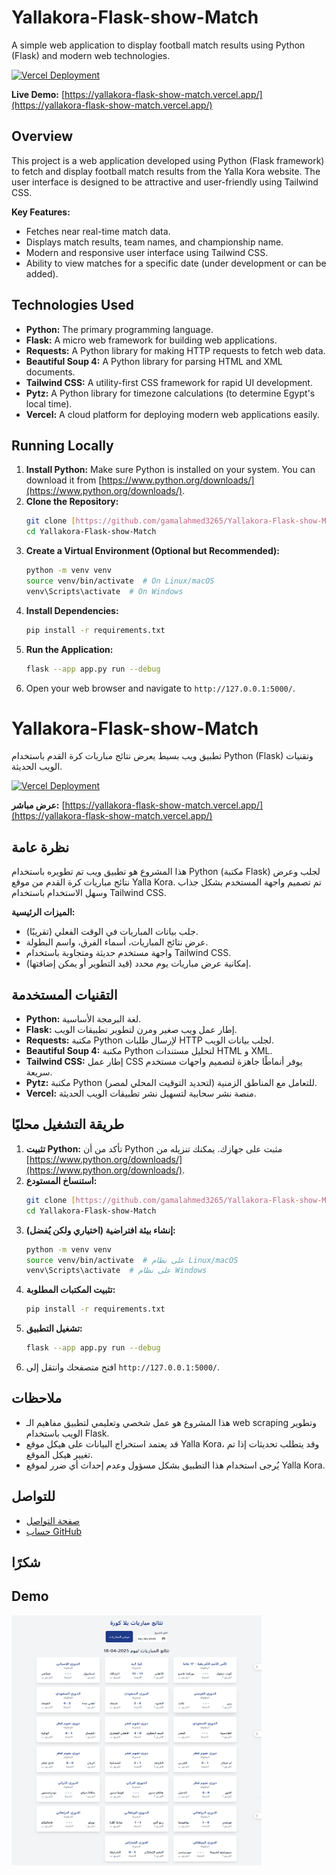 # Yallakora-Flask-show-Match

A simple web application to display football match results using Python (Flask) and modern web technologies.

[![Vercel Deployment](https://vercel.com/button)](https://yallakora-flask-show-match.vercel.app/)

**Live Demo:** [https://yallakora-flask-show-match.vercel.app/](https://yallakora-flask-show-match.vercel.app/)

## Overview

This project is a web application developed using Python (Flask framework) to fetch and display football match results from the Yalla Kora website. The user interface is designed to be attractive and user-friendly using Tailwind CSS.

**Key Features:**

- Fetches near real-time match data.
- Displays match results, team names, and championship name.
- Modern and responsive user interface using Tailwind CSS.
- Ability to view matches for a specific date (under development or can be added).

## Technologies Used

- **Python:** The primary programming language.
- **Flask:** A micro web framework for building web applications.
- **Requests:** A Python library for making HTTP requests to fetch web data.
- **Beautiful Soup 4:** A Python library for parsing HTML and XML documents.
- **Tailwind CSS:** A utility-first CSS framework for rapid UI development.
- **Pytz:** A Python library for timezone calculations (to determine Egypt's local time).
- **Vercel:** A cloud platform for deploying modern web applications easily.

## Running Locally

1.  **Install Python:** Make sure Python is installed on your system. You can download it from [https://www.python.org/downloads/](https://www.python.org/downloads/).
2.  **Clone the Repository:**
    ```bash
    git clone [https://github.com/gamalahmed3265/Yallakora-Flask-show-Match.git](https://github.com/gamalahmed3265/Yallakora-Flask-show-Match.git)
    cd Yallakora-Flask-show-Match
    ```
3.  **Create a Virtual Environment (Optional but Recommended):**
    ```bash
    python -m venv venv
    source venv/bin/activate  # On Linux/macOS
    venv\Scripts\activate  # On Windows
    ```
4.  **Install Dependencies:**
    ```bash
    pip install -r requirements.txt
    ```
5.  **Run the Application:**
    ```bash
    flask --app app.py run --debug
    ```
6.  Open your web browser and navigate to `http://127.0.0.1:5000/`.

# Yallakora-Flask-show-Match

تطبيق ويب بسيط يعرض نتائج مباريات كرة القدم باستخدام Python (Flask) وتقنيات الويب الحديثة.

[![Vercel Deployment](https://vercel.com/button)](https://yallakora-flask-show-match.vercel.app/)

**عرض مباشر:** [https://yallakora-flask-show-match.vercel.app/](https://yallakora-flask-show-match.vercel.app/)

## نظرة عامة

هذا المشروع هو تطبيق ويب تم تطويره باستخدام Python (مكتبة Flask) لجلب وعرض نتائج مباريات كرة القدم من موقع Yalla Kora. تم تصميم واجهة المستخدم بشكل جذاب وسهل الاستخدام باستخدام Tailwind CSS.

**الميزات الرئيسية:**

- جلب بيانات المباريات في الوقت الفعلي (تقريبًا).
- عرض نتائج المباريات، أسماء الفرق، واسم البطولة.
- واجهة مستخدم حديثة ومتجاوبة باستخدام Tailwind CSS.
- إمكانية عرض مباريات يوم محدد (قيد التطوير أو يمكن إضافتها).

## التقنيات المستخدمة

- **Python:** لغة البرمجة الأساسية.
- **Flask:** إطار عمل ويب صغير ومرن لتطوير تطبيقات الويب.
- **Requests:** مكتبة Python لإرسال طلبات HTTP لجلب بيانات الويب.
- **Beautiful Soup 4:** مكتبة Python لتحليل مستندات HTML و XML.
- **Tailwind CSS:** إطار عمل CSS يوفر أنماطًا جاهزة لتصميم واجهات مستخدم سريعة.
- **Pytz:** مكتبة Python للتعامل مع المناطق الزمنية (لتحديد التوقيت المحلي لمصر).
- **Vercel:** منصة نشر سحابية لتسهيل نشر تطبيقات الويب الحديثة.

## طريقة التشغيل محليًا

1.  **تثبيت Python:** تأكد من أن Python مثبت على جهازك. يمكنك تنزيله من [https://www.python.org/downloads/](https://www.python.org/downloads/).
2.  **استنساخ المستودع:**
    ```bash
    git clone [https://github.com/gamalahmed3265/Yallakora-Flask-show-Match.git](https://github.com/gamalahmed3265/Yallakora-Flask-show-Match.git)
    cd Yallakora-Flask-show-Match
    ```
3.  **إنشاء بيئة افتراضية (اختياري ولكن يُفضل):**
    ```bash
    python -m venv venv
    source venv/bin/activate  # على نظام Linux/macOS
    venv\Scripts\activate  # على نظام Windows
    ```
4.  **تثبيت المكتبات المطلوبة:**
    ```bash
    pip install -r requirements.txt
    ```
5.  **تشغيل التطبيق:**
    ```bash
    flask --app app.py run --debug
    ```
6.  افتح متصفحك وانتقل إلى `http://127.0.0.1:5000/`.

## ملاحظات

- هذا المشروع هو عمل شخصي وتعليمي لتطبيق مفاهيم الـ web scraping وتطوير الويب باستخدام Flask.
- قد يعتمد استخراج البيانات على هيكل موقع Yalla Kora، وقد يتطلب تحديثات إذا تم تغيير هيكل الموقع.
- يُرجى استخدام هذا التطبيق بشكل مسؤول وعدم إحداث أي ضرر لموقع Yalla Kora.

## للتواصل

- [صفحة التواصل](https://gamal-ahmed-portfolio.vercel.app/)
- [حساب GitHub](https://github.com/gamalahmed3265)

## شكرًا

## Demo

<img height="400px" width="400px" src="./screenshots/screencapture-yallakora-flask-show-match-vercel-app-2025-04-18-19_00_40.png"/>
